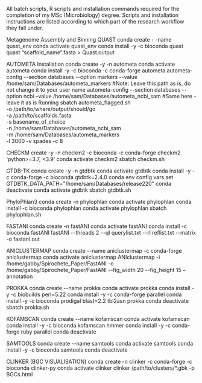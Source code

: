 All batch scripts, R scripts and installation commands required for the completion of my MSc (Microbiology) degree.
Scripts and installation instructions are listed according to which part of the research workflow they fall under.

Metagenome Assembly and Binning
QUAST
conda create - -name quast_env
conda activate quast_env
conda install -y -c bioconda quast
quast “scaffold_name”.fasta > Quast.output

AUTOMETA
Installation
conda create -y -n autometa
conda activate autometa
conda install -y -c bioconda -c conda-forge autometa
autometa-config --section databases --option markers --value /home/sam/Databases/autometa_markers #Note: Leave this path as is, do not change it to your user name
autometa-config --section databases --option ncbi –value /home/sam/Databases/autometa_ncbi_sam #Same here - leave it as is
Running
sbatch autometa_flagged.sh \
-o /path/to/where/output/should/go \
-a /path/to/scaffolds.fasta \
-s basename_of_choice \
-n /home/sam/Databases/autometa_ncbi_sam \
-m /home/sam/Databases/autometa_markers \
-l 3000 -v spades -c 8

CHECKM
create -y -n checkm2 -c bioconda -c conda-forge checkm2 'python>=3.7, <3.9'
conda activate checkm2
sbatch checkm.sh
	
GTDB-TK
conda create -y -n gtdbtk
conda activate gtdbtk
conda install -y -c conda-forge -c bioconda gtdbtk=2.4.0
conda env config vars set GTDBTK_DATA_PATH="/home/sam/Databases/release220"
conda deactivate
conda activate gtdbtk
sbatch gtdbtk.sh

PhyloPhlan3
conda create -n phylophlan
conda activate phylophlan
conda install -c bioconda phylophlan
conda activate phylophlan
sbatch phylophlan.sh

FASTANI
conda create -n fastANI
conda activate fastANI
conda install -c bioconda fastANI
fastANI --threads 2 --ql querylist.txt --rl reflist.txt --matrix -o fastani.out

ANICLUSTERMAP
conda create --name aniclustermap -c conda-forge aniclustermap
conda activate aniclustermap ANIclustermap -i /home/gabby/Spirochete_Paper/FastANI -o /home/gabby/Spirochete_Paper/FastANI --fig_width 20 --fig_height 15 –annotation


PROKKA
conda create --name prokka
conda activate prokka
conda install -y -c biobuilds perl=5.22
conda install -y -c conda-forge parallel
conda install -y -c bioconda prodigal blast=2.2 tbl2asn prokka
conda deactivate
sbatch prokka.sh

KOFAMSCAN
conda create --name kofamscan
conda activate kofamscan 
conda install -y -c bioconda kofamscan hmmer
conda install -y -c conda-forge ruby parallel
conda deactivate

SAMTOOLS
conda create --name samtools
conda activate samtools
conda install -y -c bioconda samtools
conda deactivate


CLINKER (BGC VISUALISATION)
conda create -n clinker -c conda-forge -c bioconda clinker-py
conda activate clinker
clinker /path/to/clusters/*.gbk -p BGCs.html
	
